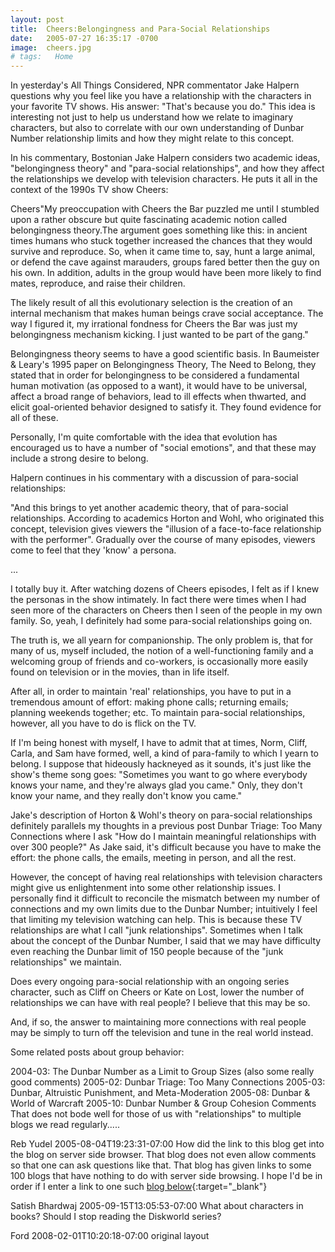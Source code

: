 ```yaml
---
layout: post
title:  Cheers:Belongingness and Para-Social Relationships
date:   2005-07-27 16:35:17 -0700
image:  cheers.jpg
# tags:   Home
---
```


In yesterday's All Things Considered, NPR commentator Jake Halpern questions why you feel like you have a relationship with the characters in your favorite TV shows. His answer: "That's because you do." This idea is interesting not just to help us understand how we relate to imaginary characters, but also to correlate with our own understanding of Dunbar Number relationship limits and how they might relate to this concept.

In his commentary, Bostonian Jake Halpern considers two academic ideas, "belongingness theory" and "para-social relationships", and how they affect the relationships we develop with television characters. He puts it all in the context of the 1990s TV show Cheers:

Cheers"My preoccupation with Cheers the Bar puzzled me until I stumbled upon a rather obscure but quite fascinating academic notion called belongingness theory.The argument goes something like this: in ancient times humans who stuck together increased the chances that they would survive and reproduce. So, when it came time to, say, hunt a large animal, or defend the cave against marauders, groups fared better then the guy on his own. In addition, adults in the group would have been more likely to find mates, reproduce, and raise their children.

The likely result of all this evolutionary selection is the creation of an internal mechanism that makes human beings crave social acceptance. The way I figured it, my irrational fondness for Cheers the Bar was just my belongingness mechanism kicking. I just wanted to be part of the gang."

Belongingness theory seems to have a good scientific basis. In Baumeister & Leary's 1995 paper on Belongingness Theory, The Need to Belong, they stated that in order for belongingness to be considered a fundamental human motivation (as opposed to a want), it would have to be universal, affect a broad range of behaviors, lead to ill effects when thwarted, and elicit goal-oriented behavior designed to satisfy it. They found evidence for all of these.

Personally, I'm quite comfortable with the idea that evolution has encouraged us to have a number of "social emotions", and that these may include a strong desire to belong.

Halpern continues in his commentary with a discussion of para-social relationships:

"And this brings to yet another academic theory, that of para-social relationships. According to academics Horton and Wohl, who originated this concept, television gives viewers the "illusion of a face-to-face relationship with the performer". Gradually over the course of many episodes, viewers come to feel that they 'know' a persona.

...

I totally buy it. After watching dozens of Cheers episodes, I felt as if I knew the personas in the show intimately. In fact there were times when I had seen more of the characters on Cheers then I seen of the people in my own family. So, yeah, I definitely had some para-social relationships going on.

The truth is, we all yearn for companionship. The only problem is, that for many of us, myself included, the notion of a well-functioning family and a welcoming group of friends and co-workers, is occasionally more easily found on television or in the movies, than in life itself.

After all, in order to maintain 'real' relationships, you have to put in a tremendous amount of effort: making phone calls; returning emails; planning weekends together; etc. To maintain para-social relationships, however, all you have to do is flick on the TV.

If I'm being honest with myself, I have to admit that at times, Norm, Cliff, Carla, and Sam have formed, well, a kind of para-family to which I yearn to belong. I suppose that hideously hackneyed as it sounds, it's just like the show's theme song goes: "Sometimes you want to go where everybody knows your name, and they're always glad you came." Only, they don't know your name, and they really don't know you came."

Jake's description of Horton & Wohl's theory on para-social relationships definitely parallels my thoughts in a previous post Dunbar Triage: Too Many Connections where I ask "How do I maintain meaningful relationships with over 300 people?" As Jake said, it's difficult because you have to make the effort: the phone calls, the emails, meeting in person, and all the rest.

However, the concept of having real relationships with television characters might give us enlightenment into some other relationship issues. I personally find it difficult to reconcile the mismatch between my number of connections and my own limits due to the Dunbar Number; intuitively I feel that limiting my television watching can help. This is because these TV relationships are what I call "junk relationships". Sometimes when I talk about the concept of the Dunbar Number, I said that we may have difficulty even reaching the Dunbar limit of 150 people because of the "junk relationships" we maintain.

Does every ongoing para-social relationship with an ongoing series character, such as Cliff on Cheers or Kate on Lost, lower the number of relationships we can have with real people? I believe that this may be so.

And, if so, the answer to maintaining more connections with real people may be simply to turn off the television and tune in the real world instead.

Some related posts about group behavior:

2004-03: The Dunbar Number as a Limit to Group Sizes (also some really good comments)
2005-02: Dunbar Triage: Too Many Connections
2005-03: Dunbar, Altruistic Punishment, and Meta-Moderation
2005-08: Dunbar & World of Warcraft
2005-10: Dunbar Number & Group Cohesion
Comments
That does not bode well for those of us with "relationships" to multiple blogs we read regularly.....

Reb Yudel 2005-08-04T19:23:31-07:00
How did the link to this blog get into the blog on server side browser. That blog does not even allow comments so that one can ask questions like that. That blog has given links to some 100 blogs that have nothing to do with server side browsing. I hope I'd be in order if I enter a link to one such [blog below](http://www.newerawisp.blogspot.com){:target="_blank"}

Satish Bhardwaj 2005-09-15T13:05:53-07:00
What about characters in books? Should I stop reading the Diskworld series?

Ford 2008-02-01T10:20:18-07:00
original layout

